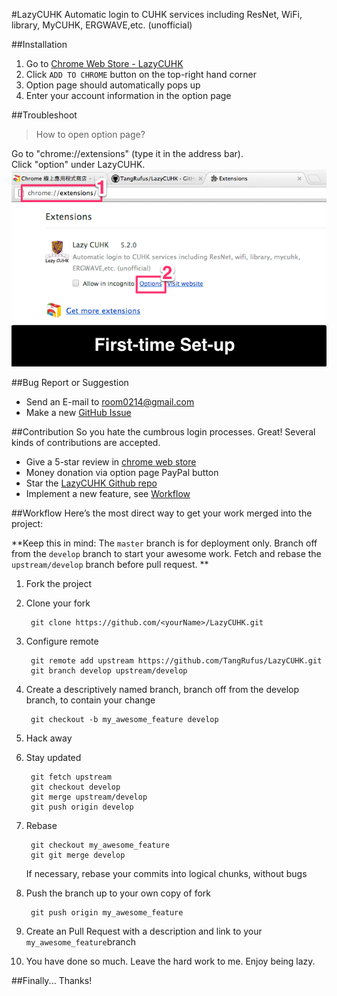#LazyCUHK
Automatic login to CUHK services including ResNet, WiFi, library, MyCUHK, ERGWAVE,etc. (unofficial)

##Installation
1. Go to [Chrome Web Store - LazyCUHK](https://chrome.google.com/webstore/detail/hhholmpehbnebpfklecipmcpkelnnabe)
2. Click `ADD TO CHROME` button on the top-right hand corner
3. Option page should automatically pops up 
4. Enter your account information in the option page

##Troubleshoot
> How to open option page?

Go to "chrome://extensions" (type it in the address bar).    
Click "option" under LazyCUHK.   
![firstTimeSetUp](/images/firstTimeSetUp.png)

##Bug Report or Suggestion
* Send an E-mail to <room0214@gmail.com>
* Make a new [GitHub Issue](https://github.com/TangRufus/LazyCUHK/issues)

##Contribution
So you hate the cumbrous login processes. Great!
Several kinds of contributions are accepted.

* Give a 5-star review in [chrome web store](https://chrome.google.com/webstore/detail/hhholmpehbnebpfklecipmcpkelnnabe/reviews)
* Money donation via option page PayPal button
* Star the [LazyCUHK Github repo](https://github.com/TangRufus/LazyCUHK)
* Implement a new feature, see [Workflow](#workflow)

##Workflow
Here’s the most direct way to get your work merged into the project:

**Keep this in mind: The `master` branch is for deployment only.  Branch off from the `develop` branch to start your awesome work.  Fetch and rebase the `upstream/develop` branch before pull request. **


1. Fork the project
2. Clone your fork

		git clone https://github.com/<yourName>/LazyCUHK.git
3. Configure remote

		git remote add upstream https://github.com/TangRufus/LazyCUHK.git
		git branch develop upstream/develop
4. Create a descriptively named branch, branch off from the develop branch, to contain your change 

		git checkout -b my_awesome_feature develop
5. Hack away
6. Stay updated

		git fetch upstream
		git checkout develop
		git merge upstream/develop
		git push origin develop
7. Rebase

		git checkout my_awesome_feature
		git git merge develop
   If necessary, rebase your commits into logical chunks, without bugs
8. Push the branch up to your own copy of fork

		git push origin my_awesome_feature

9. Create an Pull Request with a description and link to your `my_awesome_feature`branch
10. You have done so much.  Leave the hard work to me.  Enjoy being lazy.  

##Finally...
Thanks! 